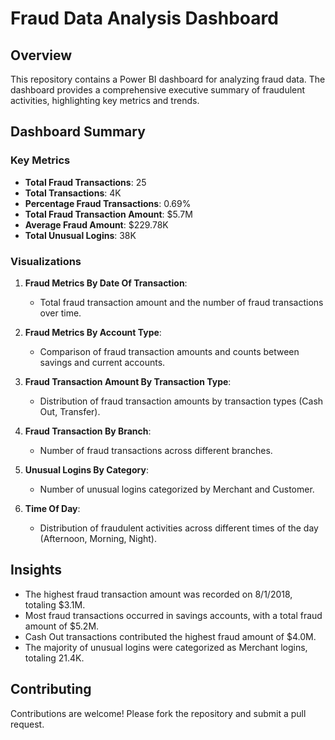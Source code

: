 # Fraud Data Analysis Dashboard

## Overview
This repository contains a Power BI dashboard for analyzing fraud data. The dashboard provides a comprehensive executive summary of fraudulent activities, highlighting key metrics and trends.

## Dashboard Summary

### Key Metrics
- **Total Fraud Transactions**: 25
- **Total Transactions**: 4K
- **Percentage Fraud Transactions**: 0.69%
- **Total Fraud Transaction Amount**: $5.7M
- **Average Fraud Amount**: $229.78K
- **Total Unusual Logins**: 38K

### Visualizations
1. **Fraud Metrics By Date Of Transaction**:
   - Total fraud transaction amount and the number of fraud transactions over time.
   
2. **Fraud Metrics By Account Type**:
   - Comparison of fraud transaction amounts and counts between savings and current accounts.
   
3. **Fraud Transaction Amount By Transaction Type**:
   - Distribution of fraud transaction amounts by transaction types (Cash Out, Transfer).
   
4. **Fraud Transaction By Branch**:
   - Number of fraud transactions across different branches.
   
5. **Unusual Logins By Category**:
   - Number of unusual logins categorized by Merchant and Customer.
   
6. **Time Of Day**:
   - Distribution of fraudulent activities across different times of the day (Afternoon, Morning, Night).

## Insights
- The highest fraud transaction amount was recorded on 8/1/2018, totaling $3.1M.
- Most fraud transactions occurred in savings accounts, with a total fraud amount of $5.2M.
- Cash Out transactions contributed the highest fraud amount of $4.0M.
- The majority of unusual logins were categorized as Merchant logins, totaling 21.4K.

## Contributing
Contributions are welcome! Please fork the repository and submit a pull request.

